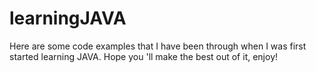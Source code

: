 learningJAVA
============
Here are some code examples that I have been through when I was first started learning JAVA. Hope you 'll make the best out of it, enjoy!
